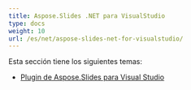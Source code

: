 ```yaml
---
title: Aspose.Slides .NET para VisualStudio
type: docs
weight: 10
url: /es/net/aspose-slides-net-for-visualstudio/
---
```


Esta sección tiene los siguientes temas:

- [Plugin de Aspose.Slides para Visual Studio](/slides/es/net/aspose-slides-visual-studio-plugin/)
